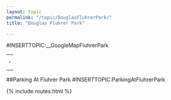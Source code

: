 ```yaml
---
layout: topic
permalink: "/topic/DouglasFluhrerPark/"
title: "Douglas Fluhrer Park"

---
```


#INSERTTOPIC:__GoogleMapFluhrerPark
<!-- Start of Flickr Badge --><style type="text/css">
#flickr_badge_source_txt {padding:0; font: 11px Arial, Helvetica, Sans serif; color:#666666;}
#flickr_badge_icon {display:block !important; margin:0 !important; border: 1px solid rgb(0, 0, 0) !important;}
#flickr_icon_td {padding:0 5px 0 0 !important;}
.flickr_badge_image {text-align:center !important;}
.flickr_badge_image img {border: 1px solid black !important;}
#flickr_www {display:block; padding:0 10px 0 10px !important; font: 11px Arial, Helvetica, Sans serif !important; color:#3993ff !important;}
#flickr_badge_uber_wrapper a:hover,
#flickr_badge_uber_wrapper a:link,
#flickr_badge_uber_wrapper a:active,
#flickr_badge_uber_wrapper a:visited {text-decoration:none !important; background:inherit !important;color:#3993ff;}
#flickr_badge_wrapper {background-color:#ffffff;border: solid 1px #000000}
#flickr_badge_source {padding:0 !important; font: 11px Arial, Helvetica, Sans serif !important; color:#666666 !important;}
</style>
<table id="flickr_badge_uber_wrapper" cellpadding="0" cellspacing="10" border="0"><tr><td><table cellpadding="0" cellspacing="10" border="0" id="flickr_badge_wrapper">
<script type="text/javascript" src="http://www.flickr.com/badge_code_v2.gne?count=10&display=random&size=s&layout=h&source=user_tag&user=27658349%40N00&tag=fluhrer"></script>
</table>
</td></tr></table>
<!-- End of Flickr Badge -->
##Parking At Fluhrer Park
#INSERTTOPIC:ParkingAtFluhrerPark

{% include routes.html %}
